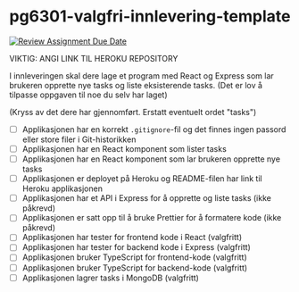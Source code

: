 # pg6301-valgfri-innlevering-template

[![Review Assignment Due Date](https://classroom.github.com/assets/deadline-readme-button-24ddc0f5d75046c5622901739e7c5dd533143b0c8e959d652212380cedb1ea36.svg)](https://classroom.github.com/a/9O-uluRb)

VIKTIG: ANGI LINK TIL HEROKU REPOSITORY

I innleveringen skal dere lage et program med React og Express som lar brukeren opprette nye tasks og liste eksisterende tasks. (Det er lov å tilpasse oppgaven til noe du selv har laget)

(Kryss av det dere har gjennomført. Erstatt eventuelt ordet "tasks")

* [ ] Applikasjonen har en korrekt `.gitignore`-fil og det finnes ingen passord eller store filer i Git-historikken
* [ ] Applikasjonen har en React komponent som lister tasks
* [ ] Applikasjonen har en React komponent som lar brukeren opprette nye tasks
* [ ] Applikasjonen er deployet på Heroku og README-filen har link til Heroku applikasjonen
* [ ] Applikasjonen har et API i Express for å opprette og liste tasks (ikke påkrevd)
* [ ] Applikasjonen er satt opp til å bruke Prettier for å formatere kode (ikke påkrevd)
* [ ] Applikasjonen har tester for frontend kode i React (valgfritt)
* [ ] Applikasjonen har tester for backend kode i Express (valgfritt)
* [ ] Applikasjonen bruker TypeScript for frontend-kode (valgfritt)
* [ ] Applikasjonen bruker TypeScript for backend-kode (valgfritt)
* [ ] Applikasjonen lagrer tasks i MongoDB (valgfritt)
